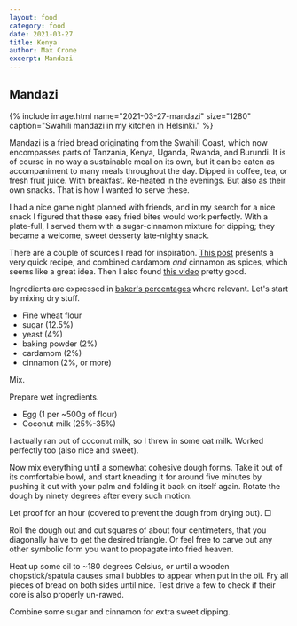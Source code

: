 ```yaml
---
layout: food
category: food
date: 2021-03-27
title: Kenya
author: Max Crone
excerpt: Mandazi
---
```


## Mandazi

{% include image.html name="2021-03-27-mandazi" size="1280" caption="Swahili mandazi in my kitchen in Helsinki." %}

Mandazi is a fried bread originating from the Swahili Coast, which now encompasses parts of Tanzania, Kenya, Uganda, Rwanda, and Burundi.
It is of course in no way a sustainable meal on its own, but it can be eaten as accompaniment to many meals throughout the day.
Dipped in coffee, tea, or fresh fruit juice. With breakfast. Re-heated in the evenings. But also as their own snacks.
That is how I wanted to serve these.

I had a nice game night planned with friends, and in my search for a nice snack I figured that these easy fried bites would work perfectly.
With a plate-full, I served them with a sugar-cinnamon mixture for dipping; they became a welcome, sweet desserty late-nighty snack.

There are a couple of sources I read for inspiration.
[This post](https://www.preciouscore.com/mandazi-east-african-doughnuts/) presents a very quick recipe, and combined cardamom *and* cinnamon as spices, which seems like a great idea.
Then I also found [this video](https://www.youtube.com/watch?v=uVDLRZzgwRA) pretty good.

Ingredients are expressed in [baker's percentages](https://en.wikipedia.org/wiki/Baker_percentage) where relevant.
Let's start by mixing dry stuff.
- Fine wheat flour
- sugar (12.5%)
- yeast (4%)
- baking powder (2%)
- cardamom (2%)
- cinnamon (2%, or more)

Mix.

Prepare wet ingredients.
- Egg (1 per ~500g of flour)
- Coconut milk (25%-35%)

I actually ran out of coconut milk, so I threw in some oat milk. Worked perfectly too (also nice and sweet).

Now mix everything until a somewhat cohesive dough forms.
Take it out of its comfortable bowl, and start kneading it for around five minutes by pushing it out with your palm and folding it back on itself again.
Rotate the dough by ninety degrees after every such motion.

Let proof for an hour (covered to prevent the dough from drying out).
□

Roll the dough out and cut squares of about four centimeters, that you diagonally halve to get the desired triangle.
Or feel free to carve out any other symbolic form you want to propagate into fried heaven.

Heat up some oil to ~180 degrees Celsius, or until a wooden chopstick/spatula causes small bubbles to appear when put in the oil.
Fry all pieces of bread on both sides until nice.
Test drive a few to check if their core is also properly un-rawed.

Combine some sugar and cinnamon for extra sweet dipping.
